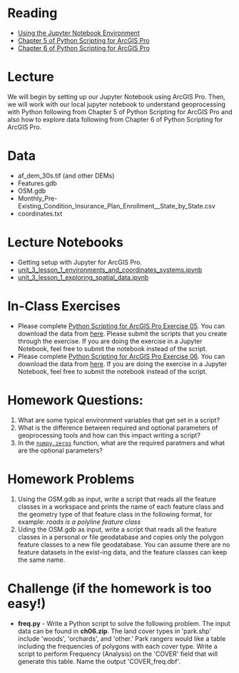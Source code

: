 # Reading
- [Using the Jupyter Notebook Environment](https://developers.arcgis.com/python/guide/using-the-jupyter-notebook-environment/)
- [Chapter 5 of Python Scripting for ArcGIS Pro](https://esripress.esri.com/display/index.cfm?fuseaction=display&websiteID=384&moduleID=12)
- [Chapter 6 of Python Scripting for ArcGIS Pro](https://esripress.esri.com/display/index.cfm?fuseaction=display&websiteID=384&moduleID=12)


# Lecture
We will begin by setting up our Jupyter Notebook using ArcGIS Pro. Then, we will work with our local jupyter notebook to understand geoprocessing with Python following from Chapter 5 of Python Scripting for ArcGIS Pro and also how to explore data following from Chapter 6 of Python Scripting for ArcGIS Pro.

# Data
- af_dem_30s.tif (and other DEMs)
- Features.gdb
- OSM.gdb
- Monthly_Pre-Existing_Condition_Insurance_Plan_Enrollment__State_by_State.csv
- coordinates.txt


# Lecture Notebooks
- Getting setup with Jupyter for ArcGIS Pro.
- [unit_3_lesson_1_environments_and_coordinates_systems.ipynb](https://github.com/gbrunner/intro-prog-for-gis-rs/blob/master/Week%203/unit_3_lesson_1_environments_and_coordinates_systems.ipynb)
- [unit_3_lesson_1_exploring_spatial_data.ipynb](https://github.com/gbrunner/intro-prog-for-gis-rs/blob/master/Week%203/unit_3_lesson_1_exploring_spatial_data.ipynb)

# In-Class Exercises
- Please complete [Python Scripting for ArcGIS Pro Exercise 05](https://learngis.maps.arcgis.com/home/item.html?id=d3618832b89844dda4c0b97c44ccf151). You can download the data from [here](https://learngis.maps.arcgis.com/home/item.html?id=a944af0becbf47df98336a9e4881a6b8). Please submit the scripts that you create through the exercise. If you are doing the exercise in a Jupyter Notebook, feel free to submit the notebook instead of the script.
- Please complete [Python Scripting for ArcGIS Pro Exercise 06](https://learngis.maps.arcgis.com/home/item.html?id=cef0aa5df9c54993a6c1cb1dfec5f553). You can download the data from [here](https://learngis.maps.arcgis.com/home/item.html?id=3df07f29a0844d62af4338c52a40fda9). If you are doing the exercise in a Jupyter Notebook, feel free to submit the notebook instead of the script.

# Homework Questions:
1. What are some typical environment variables that get set in a script?
2. What is the difference between required and optional parameters of geoprocessing tools and how can this impact writing a script?
3. In the [```numpy.zeros```](https://numpy.org/doc/stable/reference/generated/numpy.zeros.html) function, what are the required paratmers and what are the optional parameters?

# Homework Problems
1. Using the OSM.gdb as input, write a script that reads all the feature classes in a workspace and prints the name of each feature class and the geometry type of that feature class in the following format, for example: *roads is a polyline feature class*
2. Uding the OSM.gdb as input, write a script that reads all the feature classes in a personal or file geodatabase and copies only the polygon feature classes to a new file geodatabase. You can assume there are no feature datasets in the exist-ing data, and the feature classes can keep the same name.
 
# Challenge (if the homework is too easy!)
- **freq.py** - Write a Python script to solve the following problem. The input data can be found in **ch06.zip**. The land cover types in 'park.shp' include 'woods', 'orchards', and 'other.' Park rangers would like a table including the frequencies of polygons with each cover type. Write a script to perform Frequency (Analysis) on the 'COVER' field that will generate this table. Name the output 'COVER_freq.dbf'.




